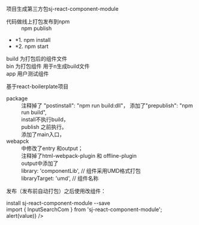 项目生成第三方包sj-react-component-module

<dl>
<dt>代码做线上打包发布到npm</dt>
<dd>npm publish</dd>
</dl>

- *1. npm install
- *2. npm start

<dl>
<dt>build  为打包后的组件文件</dt>
<dt>bin    为打包组件 用于n生成build文件</dt>
<dt>app    用户测试组件</dt>
</dl>


基于react-boilerplate项目

<dl>
<dt>package</dt>
<dd>注释掉了 "postinstall": "npm run build:dll"， 添加了"prepublish": "npm run build",</dd>
<dd>install不执行build，</dd>
<dd>publish 之前执行。</dd>
<dd>添加了main入口，</dd>


<dt>webapck</dt>
<dd>中修改了entry 和output；</dd>
<dd>注释掉了html-webpack-plugin 和 offline-plugin</dd>
<dd>output中添加了</dd>
<dd>library: 'componentLib',   // 组件采用UMD格式打包</dd>
<dd>libraryTarget: 'umd',  // 组件名称</dd>
</dl>


发布（发布前自动打包）之后使用改组件：

<dl>
<dt>install sj-react-component-module --save</dt>
<dt>import { InputSearchCom } from 'sj-react-component-module';</dt>
<dt><InputSearchCom value={'here'} placeholder="搜搜" onSearch={(value) => alert(value)} /></dt>
</dl>
